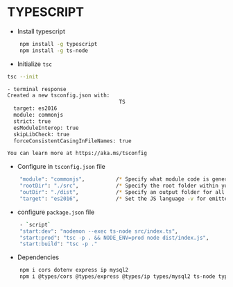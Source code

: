 # TYPESCRIPT

- Install typescript

```bash
    npm install -g typescript
    npm install -g ts-node
```

- Initialize `tsc`

```bash
tsc --init
```

```bash
- terminal response
Created a new tsconfig.json with:
                                    TS
  target: es2016
  module: commonjs
  strict: true
  esModuleInterop: true
  skipLibCheck: true
  forceConsistentCasingInFileNames: true

You can learn more at https://aka.ms/tsconfig
```

- Configure in `tsconfig.json` file

```bash
    "module": "commonjs",          /* Specify what module code is generated. */
    "rootDir": "./src",            /* Specify the root folder within your source files. */
    "outDir": "./dist",            /* Specify an output folder for all emitted files. */
    "target": "es2016",            /* Set the JS language -v for emitted JS and include compatible library declarations. */
```

- configure `package.json` file

```bash
    - `script`
    "start:dev": "nodemon --exec ts-node src/index.ts",
    "start:prod": "tsc -p . && NODE_ENV=prod node dist/index.js",
    "start:build": "tsc -p ."
```

- Dependencies

```bash
    npm i cors dotenv express ip mysql2
    npm i @types/cors @types/express @types/ip types/mysql2 ts-node typescript

```
